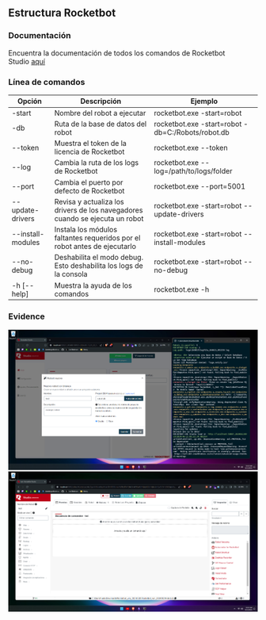## Estructura Rocketbot
### Documentación
Encuentra la documentación de todos los comandos de Rocketbot Studio [aquí](https://docs.rocketbot.co/)
### Línea de comandos

| Opción            | Descripción                                                                  | Ejemplo                                           |
| ----------------- | ---------------------------------------------------------------------------- | ------------------------------------------------- |
| -start            | Nombre del robot a ejecutar                                                  | rocketbot.exe -start=robot                        |
| -db               | Ruta de la base de datos del robot                                           | rocketbot.exe -start=robot -db=C:/Robots/robot.db |
| --token           | Muestra el token de la licencia de Rocketbot                                 | rocketbot.exe --token                             |
| --log             | Cambia la ruta de los logs de Rocketbot                                      | rocketbot.exe --log=/path/to/logs/folder          |
| --port            | Cambia el puerto por defecto de Rocketbot                                    | rocketbot.exe --port=5001                         |
| --update-drivers  | Revisa y actualiza los drivers de los navegadores cuando se ejecuta un robot | rocketbot.exe -start=robot --update-drivers       |
| --install-modules | Instala los módulos faltantes requeridos por el robot antes de ejecutarlo    | rocketbot.exe -start=robot --install-modules      |
| --no-debug        | Deshabilita el modo debug. Esto deshabilita los logs de la consola           | rocketbot.exe -start=robot --no-debug             |
| -h [--help]       | Muestra la ayuda de los comandos                                             | rocketbot.exe -h                                  |
### Evidence

![evidence1](./doc/capture4.png)
![evidence2](./doc/capture5.png)